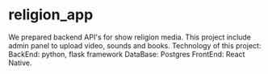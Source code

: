 # religion_app
  We prepared backend API's for show religion media. This project include admin panel to upload video, sounds and books. Technology of this project: BackEnd: python, flask framework DataBase: Postgres FrontEnd: React Native.
